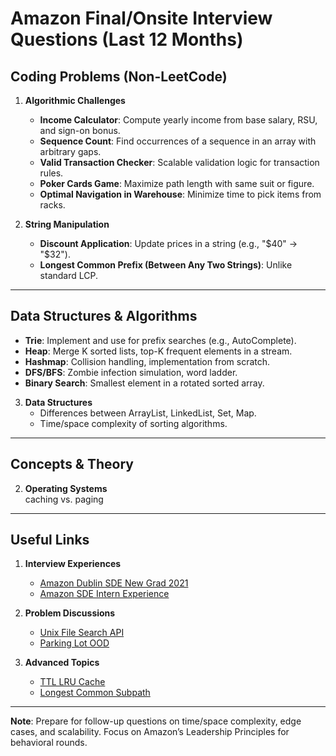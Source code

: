 # Amazon Final/Onsite Interview Questions (Last 12 Months)

## **Coding Problems (Non-LeetCode)**  
1. **Algorithmic Challenges**  
   - **Income Calculator**: Compute yearly income from base salary, RSU, and sign-on bonus.  
   - **Sequence Count**: Find occurrences of a sequence in an array with arbitrary gaps.  
   - **Valid Transaction Checker**: Scalable validation logic for transaction rules.  
   - **Poker Cards Game**: Maximize path length with same suit or figure.  
   - **Optimal Navigation in Warehouse**: Minimize time to pick items from racks.  


2. **String Manipulation**  
   - **Discount Application**: Update prices in a string (e.g., "$40" → "$32").  
   - **Longest Common Prefix (Between Any Two Strings)**: Unlike standard LCP.  

---

## **Data Structures & Algorithms**  
- **Trie**: Implement and use for prefix searches (e.g., AutoComplete).  
- **Heap**: Merge K sorted lists, top-K frequent elements in a stream.  
- **Hashmap**: Collision handling, implementation from scratch.  
- **DFS/BFS**: Zombie infection simulation, word ladder.  
- **Binary Search**: Smallest element in a rotated sorted array.  

3. **Data Structures**  
   - Differences between ArrayList, LinkedList, Set, Map.  
   - Time/space complexity of sorting algorithms.  

---

## **Concepts & Theory**  

2. **Operating Systems**  
   caching vs. paging

---

## **Useful Links**  
1. **Interview Experiences**  
   - [Amazon Dublin SDE New Grad 2021](https://leetcode.com/discuss/interview-experience/1060893/Amazon-SDE-new-grad-2021-Dublin-Experience-or-Offer)  
   - [Amazon SDE Intern Experience](https://leetcode.com/discuss/interview-experience/521624/Bloomberg-or-Software-Engineering-Intern-or-London-or-January-2020-Offer/)  

2. **Problem Discussions**  
   - [Unix File Search API](https://leetcode.com/discuss/interview-question/609070/Amazon-OOD-Design-Unix-File-Search-API)  
   - [Parking Lot OOD](https://leetcode.com/discuss/interview-question/1590162/Amazon-Final-Interview-Questions-or-All-Combined-2021-or-SDE-and-New-Grad)  

3. **Advanced Topics**  
   - [TTL LRU Cache](https://leetcode.com/discuss/interview-question/284925/ttl-lru-cache)  
   - [Longest Common Subpath](https://leetcode.com/problems/longest-common-subpath/)  

--- 

**Note**: Prepare for follow-up questions on time/space complexity, edge cases, and scalability. Focus on Amazon’s Leadership Principles for behavioral rounds.